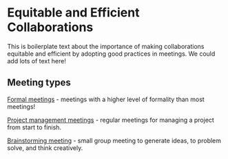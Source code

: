 # Equitable and Efficient Collaborations

This is boilerplate text about the importance of making collaborations
equitable and efficient by adopting good practices in meetings. We could
add lots of text here!

## Meeting types

[Formal meetings](formal-meetings.md) - meetings with a higher level
of formality than most meetings!

[Project management meetings](project-management.md) - regular
meetings for managing a project from start to finish.

[Brainstorming meeting](brainstorming.md) - small group meeting to
generate ideas, to problem solve, and think creatively.
